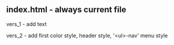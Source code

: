 index.html - always current file
---
vers_1 - add text

vers_2 - add first color style, header style, '\<ul\>-nav' menu style
